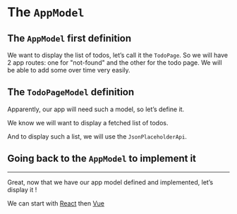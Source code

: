 # The `AppModel`

## The `AppModel` first definition

We want to display the list of todos, let’s call it the `TodoPage`. So we will have 2 app routes: one for "not-found" and the other for the todo page. We will be able to add some over time very easily.

<!-- include [code:ts] ./spa-client-side/5-app-model/AppModel-attempt-1.ts -->

## The `TodoPageModel` definition

Apparently, our app will need such a model, so let’s define it.

We know we will want to display a fetched list of todos.

And to display such a list, we will use the `JsonPlaceholderApi`.

<!-- include [code:ts] ./spa-client-side/5-app-model/TodoPageModel.ts -->

## Going back to the `AppModel` to implement it

<!-- diff [code:ts] ./spa-client-side/5-app-model/AppModel.ts ./spa-client-side/5-app-model/AppModel-attempt-1.ts -->

---

Great, now that we have our app model defined and implemented, let’s display it !

We can start with [React](./6-react-app.md) then [Vue](./7-vue-app.md)
